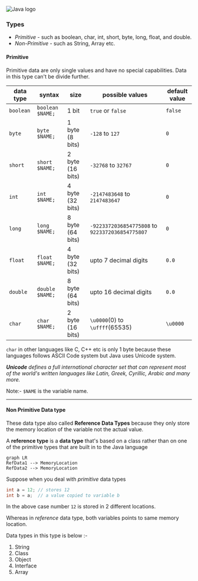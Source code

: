 ![Java logo](https://media.geeksforgeeks.org/wp-content/cdn-uploads/20191105111644/Data-types-in-Java.jpg)


### Types
- *Primitive*  - such as boolean, char, int, short, byte, long, float, and double.
- *Non-Primitive* - such as String, Array etc.

#### Primitive
Primitive data are only single values and have no special capabilities.
Data in this type can't be divide further.

| data type | syntax | size | possible values | default value |
| --- | --- | --- | --- | --- |
| `boolean`|`boolean $NAME;`|1 bit|`true` or `false`|`false`|
| `byte`|`byte $NAME;`|1 byte (8 bits)|`-128` to `127`|`0`|
| `short`|`short $NAME;`|2 byte (16 bits)|`-32768` to `32767`|`0`|
| `int`|`int $NAME;`|4 byte (32 bits)|`-2147483648` to `2147483647`|`0`|
| `long`|`long $NAME;`|8 byte (64 bits)|`-9223372036854775808` to `9223372036854775807`|`0`|
| `float`|`float $NAME;`|4 byte (32 bits)| upto 7 decimal digits |`0.0`|
| `double`|`double $NAME;`|8 byte (64 bits)|upto 16 decimal digits|`0.0`|
| `char`|`char $NAME;`|2 byte (16 bits)|`\u0000`(0) to `\uffff`(65535)|`\u0000`|

`char` in other languages like C, C++ etc is only 1 byte because these languages follows ASCII Code system but Java uses Unicode system.

_**Unicode** defines a full international character set that can represent most of the world's written languages like Latin, Greek, Cyrillic, Arabic and many more._

Note:- `$NAME` is the variable name.

---

#### Non Primitive Data type

These data type also called **Reference Data Types** because they only store the memory location of the variable not the actual value.

A **reference type** is a **data type** that's based on a class rather than on one of the primitive types that are built in to the Java language

```mermaid
graph LR
RefData1 --> MemoryLocation
RefData2 --> MemoryLocation
```

Suppose when you deal with *primitive* data types

```cpp
int a = 12; // stores 12
int b = a;  // a value copied to variable b
```

In the above case number `12` is stored in 2 different locations.

Whereas in *reference* data type, both variables points to same memory location.

Data types in this type is below :-

1. String
2. Class
3. Object
4. Interface
5. Array

